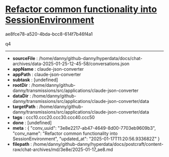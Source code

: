 # [Refactor common functionality into SessionEnvironment](https://claude.ai/chat/3e8e2217-ab47-4649-8d00-7703eb9609b3)

ae8fce78-a520-4bda-bcc8-614f7b46f4a1

q4

---

* **sourceFile** : /home/danny/github-danny/hyperdata/docs/chat-archives/data-2025-01-25-12-45-58/conversations.json
* **appName** : claude-json-converter
* **appPath** : claude-json-converter
* **subtask** : [undefined]
* **rootDir** : /home/danny/github-danny/transmissions/src/applications/claude-json-converter
* **dataDir** : /home/danny/github-danny/transmissions/src/applications/claude-json-converter/data
* **targetPath** : /home/danny/github-danny/transmissions/src/applications/claude-json-converter/data
* **tags** : ccc10.ccc20.ccc30.ccc40.ccc50
* **done** : [undefined]
* **meta** : {
  "conv_uuid": "3e8e2217-ab47-4649-8d00-7703eb9609b3",
  "conv_name": "Refactor common functionality into SessionEnvironment",
  "updated_at": "2025-01-17T11:20:56.933682Z"
}
* **filepath** : /home/danny/github-danny/hyperdata/docs/postcraft/content-raw/chat-archives/md/3e8e/2025-01-17_ae8.md